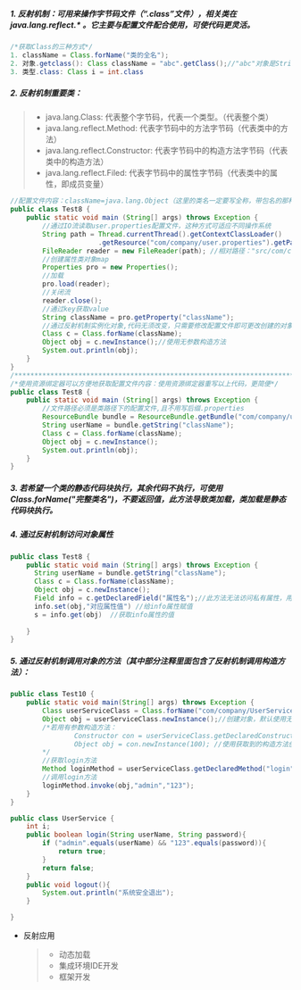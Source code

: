 ##### 1. 反射机制：可用来操作字节码文件（“.class”文件），相关类在java.lang.reflect.* 。它主要与配置文件配合使用，可使代码更灵活。

```java
/*获取Class的三种方式*/
1. className = Class.forName("类的全名");
2. 对象.getclass(): Class className = "abc".getClass();//"abc"对象是String类型，所以得到的className为"java.lang.String"
3. 类型.class: Class i = int.class
```

##### 2. 反射机制重要类：

> - java.lang.Class: 代表整个字节码，代表一个类型。（代表整个类）
> - java.lang.reflect.Method: 代表字节码中的方法字节码（代表类中的方法）
> - java.lang.reflect.Constructor: 代表字节码中的构造方法字节码（代表类中的构造方法）
> - java.lang.reflect.Filed: 代表字节码中的属性字节码（代表类中的属性，即成员变量）

```java
//配置文件内容：className=java.lang.Object（这里的类名一定要写全称，带包名的那种）
public class Test8 {
    public static void main (String[] args) throws Exception {
        //通过IO流读取user.properties配置文件，这种方式可适应不同操作系统
        String path = Thread.currentThread().getContextClassLoader()
                      .getResource("com/company/user.properties").getPath();
        FileReader reader = new FileReader(path); //相对路径："src/com/company/user.properties"
        //创建属性类对象map
        Properties pro = new Properties();
        //加载
        pro.load(reader);
        //关闭流
        reader.close();
        //通过key获取value
        String className = pro.getProperty("className");
        //通过反射机制实例化对象,代码无须改变，只需要修改配置文件即可更改创建的对象。
        Class c = Class.forName(className);
        Object obj = c.newInstance();//使用无参数构造方法
        System.out.println(obj);
    }
}
/******************************************************************************************************/
/*使用资源绑定器可以方便地获取配置文件内容：使用资源绑定器重写以上代码，更简便*/
public class Test8 {
    public static void main (String[] args) throws Exception {
        //文件路径必须是类路径下的配置文件,且不用写后缀.properties
        ResourceBundle bundle = ResourceBundle.getBundle("com/company/user");
        String userName = bundle.getString("className");
        Class c = Class.forName(className);
        Object obj = c.newInstance();
        System.out.println(obj);
    }
}

```

##### 3. 若希望一个类的静态代码块执行，其余代码不执行，可使用Class.forName("完整类名")，不要返回值，此方法导致类加载，类加载是静态代码块执行。

##### 4. 通过反射机制访问对象属性

```java
public class Test8 {
    public static void main (String[] args) throws Exception {
      String userName = bundle.getString("className");
      Class c = Class.forName(className);
      Object obj = c.newInstance();
      Field info = c.getDeclaredField("属性名");//此方法无法访问私有属性，用info.setAccessible(true)语句设置后可访问
      info.set(obj,"对应属性值") //给info属性赋值
      s = info.get(obj)  //获取info属性的值
       
    }
}      

```

##### 5. 通过反射机制调用对象的方法（其中部分注释里面包含了反射机制调用构造方法）：

```java
public class Test10 {
    public static void main(String[] args) throws Exception {
        Class userServiceClass = Class.forName("com/company/UserService.java");//加载类
        Object obj = userServiceClass.newInstance();//创建对象，默认使用无参数构造方法
      	/*若用有参数构造方法：
      			Constructor con = userServiceClass.getDeclaredConstructor(int.class);//先获取有参数的构造方法
      			Object obj = con.newInstance(100); //使用获取到的构造方法创建对象
      	*/
        //获取login方法
        Method loginMethod = userServiceClass.getDeclaredMethod("login",String.class,String.class);
        //调用login方法
        loginMethod.invoke(obj,"admin","123");
    }
}
```

```java
public class UserService {
    int i;
    public boolean login(String userName, String password){
        if ("admin".equals(userName) && "123".equals(password)){
            return true;
        }
        return false;
    }
    public void logout(){
        System.out.println("系统安全退出");
    }

}
```

- 反射应用

  > - 动态加载
  > - 集成环境IDE开发
  > - 框架开发